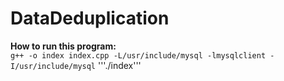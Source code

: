 # DataDeduplication
**How to run this program:**<br>
```g++ -o index index.cpp -L/usr/include/mysql -lmysqlclient -I/usr/include/mysql```
'''./index'''
